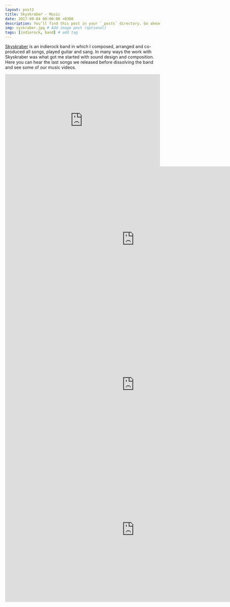 ```yaml
---
layout: post2
title: Skyskraber - Music
date: 2017-09-04 00:00:00 +0300
description: You’ll find this post in your `_posts` directory. Go ahead and edit it and re-build the site to see your changes. # Add post description (optional)
img: syskraber.jpg # Add image post (optional)
tags: [indierock, band] # add tag
---
```


[Skyskraber][skyskraber] is an indierock band in which I composed, arranged and co-produced all songs, played guitar and sang. In many ways the work with Skyskraber was what got me started with sound design and composition. Here you can hear the last songs we released before dissolving the band and see some of our music videos.


<iframe width="100%" height="300" scrolling="no" frameborder="no" allow="autoplay" src="https://w.soundcloud.com/player/?url=https%3A//api.soundcloud.com/playlists/282842916&color=%23ff5500&auto_play=false&hide_related=false&show_comments=true&show_user=true&show_reposts=false&show_teaser=true&visual=true"></iframe>

<iframe width="840" height="472.5" src="https://www.youtube.com/embed/pJj-OcDeW8k" frameborder="0" allowfullscreen></iframe>

<iframe width="840" height="472.5" src="https://www.youtube.com/embed/jz2uzbO_Xp4" frameborder="0" allowfullscreen></iframe>

<iframe width="840" height="472.5" src="https://www.youtube.com/embed/krN7MTAFyG8" frameborder="0" allowfullscreen></iframe>


[skyskraber]: https://www.facebook.com/skyskrabermusic/
